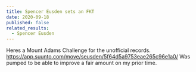 ```yaml
---
title: Spencer Eusden sets an FKT
date: 2020-09-18
published: false
related_results:
  - Spencer Eusden
---
```


Heres a Mount Adams Challenge for the unofficial records. <https://app.suunto.com/move/seusden/5f64d5a9753eae265c96e1a0/> Was pumped to be able to improve a fair amount on my prior time.
